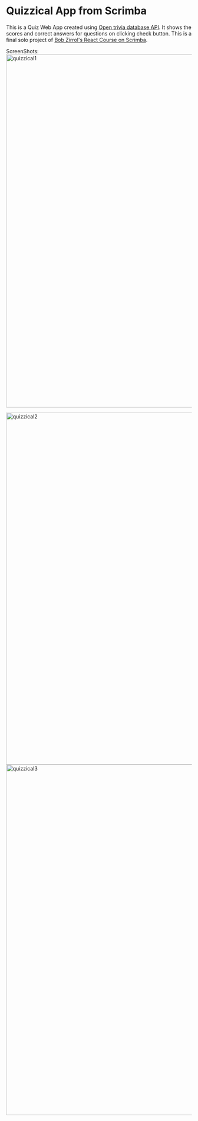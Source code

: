 # Quizzical App from Scrimba

This is a Quiz Web App created using [Open trivia database API](https://opentdb.com). It shows the scores and correct answers for questions on clicking check button.
This is a final solo project of [Bob Zirrol's React Course on Scrimba](https://scrimba.com/learn/learnreact).

ScreenShots:
<img width="956" alt="quizzical1" src="https://user-images.githubusercontent.com/102591054/177474261-59cf4294-1380-45e0-8770-4fe6718136c9.png">




<img width="953" alt="quizzical2" src="https://user-images.githubusercontent.com/102591054/177474337-e074a4f7-c35b-4056-abf6-cc889d094586.png">




<img width="949" alt="quizzical3" src="https://user-images.githubusercontent.com/102591054/177474383-c504e01f-5e05-4e86-a047-ec7fd469a825.png">
